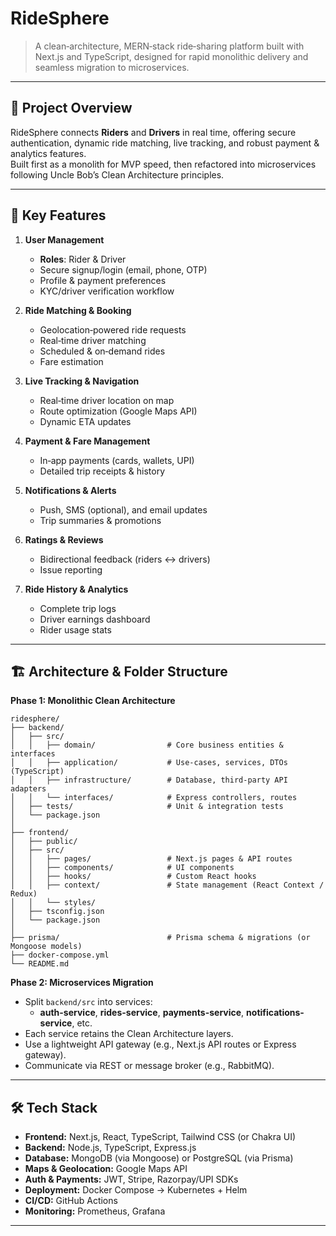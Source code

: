 # RideSphere

> A clean‑architecture, MERN‑stack ride‑sharing platform built with Next.js and TypeScript, designed for rapid monolithic delivery and seamless migration to microservices.

---

## 🚀 Project Overview

RideSphere connects **Riders** and **Drivers** in real time, offering secure authentication, dynamic ride matching, live tracking, and robust payment & analytics features.  
Built first as a monolith for MVP speed, then refactored into microservices following Uncle Bob’s Clean Architecture principles.

---

## 🎯 Key Features

1. **User Management**  
   - **Roles**: Rider & Driver  
   - Secure signup/login (email, phone, OTP)  
   - Profile & payment preferences  
   - KYC/driver verification workflow  

2. **Ride Matching & Booking**  
   - Geolocation‑powered ride requests  
   - Real‑time driver matching  
   - Scheduled & on‑demand rides  
   - Fare estimation  

3. **Live Tracking & Navigation**  
   - Real‑time driver location on map  
   - Route optimization (Google Maps API)  
   - Dynamic ETA updates  

4. **Payment & Fare Management**  
   - In‑app payments (cards, wallets, UPI)  
   - Detailed trip receipts & history  

5. **Notifications & Alerts**  
   - Push, SMS (optional), and email updates  
   - Trip summaries & promotions  

6. **Ratings & Reviews**  
   - Bidirectional feedback (riders ↔ drivers)  
   - Issue reporting  

7. **Ride History & Analytics**  
   - Complete trip logs  
   - Driver earnings dashboard  
   - Rider usage stats  

---

## 🏗️ Architecture & Folder Structure

**Phase 1: Monolithic Clean Architecture**  

```
ridesphere/
├── backend/
│   ├── src/
│   │   ├── domain/                # Core business entities & interfaces
│   │   ├── application/           # Use‑cases, services, DTOs (TypeScript)
│   │   ├── infrastructure/        # Database, third‑party API adapters
│   │   └── interfaces/            # Express controllers, routes
│   ├── tests/                     # Unit & integration tests
│   └── package.json
│
├── frontend/
│   ├── public/
│   ├── src/
│   │   ├── pages/                 # Next.js pages & API routes
│   │   ├── components/            # UI components
│   │   ├── hooks/                 # Custom React hooks
│   │   ├── context/               # State management (React Context / Redux)
│   │   └── styles/
│   ├── tsconfig.json
│   └── package.json
│
├── prisma/                        # Prisma schema & migrations (or Mongoose models)
├── docker-compose.yml
└── README.md

```



**Phase 2: Microservices Migration**  
- Split `backend/src` into services:  
  - **auth-service**, **rides-service**, **payments-service**, **notifications-service**, etc.  
- Each service retains the Clean Architecture layers.  
- Use a lightweight API gateway (e.g., Next.js API routes or Express gateway).  
- Communicate via REST or message broker (e.g., RabbitMQ).

---

## 🛠️ Tech Stack

- **Frontend:** Next.js, React, TypeScript, Tailwind CSS (or Chakra UI)  
- **Backend:** Node.js, TypeScript, Express.js  
- **Database:** MongoDB (via Mongoose) or PostgreSQL (via Prisma)  
- **Maps & Geolocation:** Google Maps API  
- **Auth & Payments:** JWT, Stripe, Razorpay/UPI SDKs  
- **Deployment:** Docker Compose → Kubernetes + Helm  
- **CI/CD:** GitHub Actions  
- **Monitoring:** Prometheus, Grafana  

---

